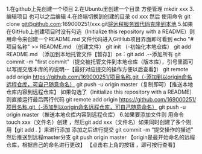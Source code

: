 1.在github上先创建一个项目
2.在Ubuntu里创建一个目录 方便管理 mkdir xxx
3.编辑项目 也可以之后编辑
4.在终端切换到创建的目录 cd xxx 然后 使用命令 git clone git@github.com:169000251/xxx.git[将远程服务器代码克隆到本地](这里去github上复制就可以，如果配置的是https，即https://github.com/169000251/xxx.git。这里我用ssh作为实例 )
5.如果在GitHub上创建项目时没有勾选（Initialize this repository with a README）则用命令来创建一个README.md
文件代码进入GitHub项目界面即可看到
echo "# 项目名称" >> README.md （创建文件）
git init （-初始化本地仓库）
git add README.md （添加到本地托管文件【暂存】）ps：git add .--添加所有
git commit -m "first commit"（提交被托管文件到本地仓库（版本库），引号里面可以写提交版本库的的说明--【最好对应提交的操作方便以后查看】）
git remote add origin https://github.com/169000251/项目名称.git（-添加到以origin命名远程仓库，可自己随意命名）
git push -u origin master（复制即可）【推送本地仓库内容到远程仓库】
如果勾选了（Initialize this repository with a README）
则直接运行最后两行代码
git remote add origin https://github.com/169000251/项目名称.git（-添加到以origin命名远程仓库，可自己随意命名）
git push -u origin master（推送本地仓库内容到远程仓库）
6.如果要添加文件则 用命令 touch xxx（文件名）创建 ，然后git add xxx（文件名）如果同时创建了多个则用【git add . 】来进行添加 
添加之后进行提交 git commit -m “提交操作的描述”
然后推送到远程master分支 git push origin master 【origin是最开始命名的远程仓库，根据自己的命名进行更改】
【点击右上角的按钮 ，即可按行查看】
